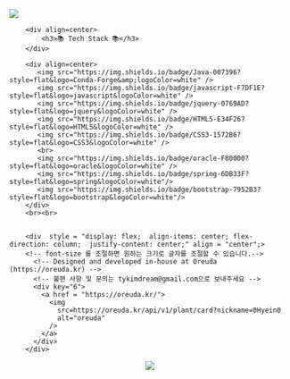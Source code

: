 <img src="https://capsule-render.vercel.app/api?type=waving&color=FFB788&height=200&section=header&text=Hyein's&nbsp;Github&fontSize=90&fontColor=ffffff" />

	

		<div align=center>
			<h3>📚 Tech Stack 📚</h3>
		</div>
	
		<div align=center>
		   <img src="https://img.shields.io/badge/Java-007396?style=flat&logo=Conda-Forge&amp;logoColor=white" />   
		   <img src="https://img.shields.io/badge/javascript-F7DF1E?style=flat&logo=javascript&logoColor=white" />
		   <img src="https://img.shields.io/badge/jquery-0769AD?style=flat&logo=jquery&logoColor=white" />
		   <img src="https://img.shields.io/badge/HTML5-E34F26?style=flat&logo=HTML5&logoColor=white" />
		   <img src="https://img.shields.io/badge/CSS3-1572B6?style=flat&logo=CSS3&logoColor=white" />
		   <br>
		   <img src="https://img.shields.io/badge/oracle-F80000?style=flat&logo=oracle&logoColor=white" />
		   <img src="https://img.shields.io/badge/spring-6DB33F?style=flat&logo=spring&logoColor=white"/>
		   <img src="https://img.shields.io/badge/bootstrap-7952B3?style=flat&logo=bootstrap&logoColor=white"/>
		</div>
		<br><br>	


		<div  style = "display: flex;  align-items: center; flex-direction: column;  justify-content: center;" align = "center";>
		<!-- font-size 를 조절하면 원하는 크기로 글자를 조절할 수 있습니다.-->
		  <!-- Designed and developed in-house at Oreuda (https://oreuda.kr) -->
		  <!-- 불편 사항 및 문의는 tykimdream@gmail.com으로 보내주세요 -->
		  <div key="6">
		    <a href = "https://oreuda.kr/">
		      <img
		        src=https://oreuda.kr/api/v1/plant/card?nickname=0Hyein0
		        alt="oreuda"
		      />
		    </a>
		  </div>
		</div>


<div align=center>
	<a href="https://hits.seeyoufarm.com"><img src="https://hits.seeyoufarm.com/api/count/incr/badge.svg?url=https%3A%2F%2Fgithub.com%2F0Hyein0%2Fhit-counter&count_bg=%23FFB788&title_bg=%23555555&icon=github.svg&icon_color=%23E7E7E7&title=GitHub&edge_flat=false"/></a>
</div>

